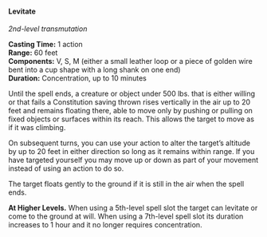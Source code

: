 #### Levitate
<!-- markdownlint-disable link-image-reference-definitions -->
[_metadata_:spell_name]:- "Levitate"
[_metadata_:spell_level]:- "2"
[_metadata_:spell_school]:- "transmutation"
[_metadata_:ritual]:- "false"
[_metadata_:casting_time_amount]:- "1"
[_metadata_:casting_time_unit]:- "action"
[_metadata_:range]:- "60 feet"
[_metadata_:target]:- "one creature under 500 lbs"
[_metadata_:components_verbal]:- "true"
[_metadata_:components_somatic]:- "true"
[_metadata_:components_material]:- "true"
[_metadata_:components_material_description]:- "either a small leather loop or a piece of golden wire bent into a cup shape with a long shank on one end"
[_metadata_:duration]:- "10 minutes"
[_metadata_:concentration]:- "true"
[_metadata_:saving_throw]:- "Constitution"
[_metadata_:saving_throw_success]:- "avoids_effect"
[_metadata_:compared_to_wotc_srd_5.1]:- "mechanics_different_wording_different"
[_metadata_:compared_to_a5e_srd]:- "mechanics_same_wording_different"
<!-- markdownlint-disable-next-line no-emphasis-as-heading -->
_2nd-level transmutation_

**Casting Time:** 1 action \
**Range:** 60 feet \
**Components:** V, S, M (either a small leather loop or a piece of golden wire bent into a cup shape with a long shank on one end) \
**Duration:** Concentration, up to 10 minutes

Until the spell ends, a creature or object under 500 lbs. that is either willing or that fails a Constitution saving thrown rises vertically in the air up to 20 feet and remains floating there, able to move only by pushing or pulling on fixed objects or surfaces within its reach.
This allows the target to move as if it was climbing.

On subsequent turns, you can use your action to alter the target’s altitude by up to 20 feet in either direction so long as it remains within range.
If you have targeted yourself you may move up or down as part of your movement instead of using an action to do so.

The target floats gently to the ground if it is still in the air when the spell ends.

**At Higher Levels.**
When using a 5th-level spell slot the target can levitate or come to the ground at will.
When using a 7th-level spell slot its duration increases to 1 hour and it no longer requires concentration.
